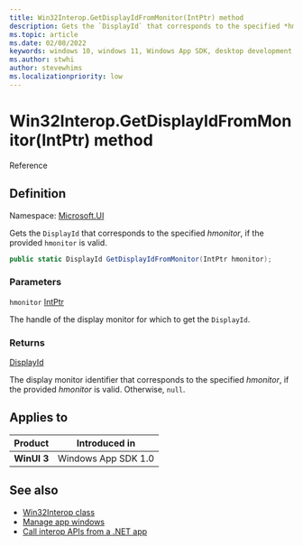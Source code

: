 ```yaml
---
title: Win32Interop.GetDisplayIdFromMonitor(IntPtr) method
description: Gets the `DisplayId` that corresponds to the specified *hmonitor*, if the provided `hmonitor` is valid.
ms.topic: article
ms.date: 02/08/2022
keywords: windows 10, windows 11, Windows App SDK, desktop development, winui, Windows UI Library, app sdk, C#, interop, Win32Interop.GetDisplayIdFromMonitor, GetDisplayIdFromMonitor
ms.author: stwhi
author: stevewhims
ms.localizationpriority: low
---
```


# Win32Interop.GetDisplayIdFromMonitor(IntPtr) method

Reference

## Definition

Namespace: [Microsoft.UI](microsoft.ui.md)

Gets the `DisplayId` that corresponds to the specified *hmonitor*, if the provided `hmonitor` is valid.

```csharp
public static DisplayId GetDisplayIdFromMonitor(IntPtr hmonitor);
```

### Parameters

`hmonitor` [IntPtr](/dotnet/api/system.intptr)

The handle of the display monitor for which to get the `DisplayId`.

### Returns

[DisplayId](/windows/windows-app-sdk/api/winrt/microsoft.ui.displayid)

The display monitor identifier that corresponds to the specified *hmonitor*, if the provided *hmonitor* is valid. Otherwise, `null`.

## Applies to

| Product | Introduced in |
|-|-|
|**WinUI 3**|Windows App SDK 1.0|

## See also

* [Win32Interop class](microsoft.ui.win32interop.md)
* [Manage app windows](../../../windows-app-sdk/windowing/windowing-overview.md)
* [Call interop APIs from a .NET app](../../../desktop/modernize/winrt-com-interop-csharp.md)